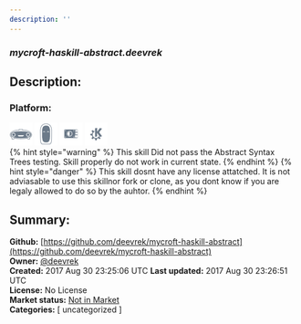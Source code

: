 ```yaml
---
description: ''
---
```


### _mycroft-haskill-abstract.deevrek_  
## Description:  
  
  
  
### Platform:  
 ![Mark I](../.gitbook/assets/mark-1-icon.png)  ![Mark II](../.gitbook/assets/mark-2-icon.png)  ![Picroft](../.gitbook/assets/picroft-icon.png)  ![plasmoid](../.gitbook/assets/kde.png)   
{% hint style="warning" %}
This skill Did not pass the Abstract Syntax Trees testing. Skill properly do not work in current state.
{% endhint %}
{% hint style="danger" %}
This skill dosnt have any license attatched. It is not adviasable to use this skillnor fork or clone, as you dont know if you are legaly allowed to do so by the auhtor.
{% endhint %}
  
## Summary:  
**Github:** [https://github.com/deevrek/mycroft-haskill-abstract](https://github.com/deevrek/mycroft-haskill-abstract)  
**Owner:** [@deevrek](https://github.com/deevrek)  
**Created:** 2017 Aug 30 23:25:06 UTC  **Last updated:** 2017 Aug 30 23:26:51 UTC  
**License:** No License  
**Market status:** [Not in Market](https://market.mycroft.ai/skill/)  
**Categories:** [ uncategorized ]   
